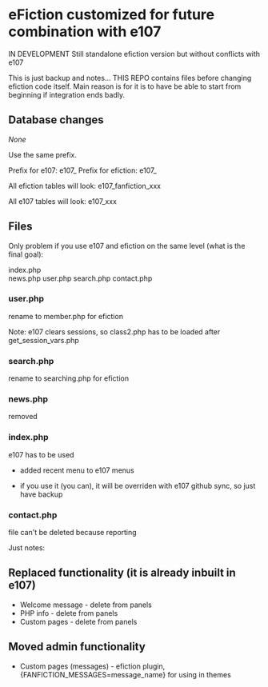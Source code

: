 # eFiction customized for future combination with e107

IN DEVELOPMENT Still standalone efiction version but without conflicts with e107

This is just backup and notes...
THIS REPO contains files before changing efiction code itself. Main reason is for it is to have be able to start from beginning if integration ends badly. 


## Database changes 
*None*

Use the same prefix.

Prefix for e107: e107_
Prefix for efiction:  e107_ 

All efiction tables will look:
e107_fanfiction_xxx

All e107 tables will look:
e107_xxx

## Files

Only problem if you use e107 and efiction on the same level (what is the final goal):

index.php  
news.php
user.php
search.php
contact.php

### user.php
rename to member.php for efiction

Note: e107 clears sessions, so class2.php has to be loaded after get_session_vars.php  

### search.php

rename to searching.php for efiction

### news.php

removed

### index.php
e107 has to be used
- added recent menu to e107 menus

- if you use it (you can), it will be overriden with e107 github sync, so just have backup

### contact.php

file can't be deleted because reporting 

Just notes: 

## Replaced functionality (it is already inbuilt in e107)

* Welcome message - delete from panels
* PHP info - delete from panels
* Custom pages - delete from panels

## Moved admin functionality 

* Custom pages (messages)  - efiction plugin, {FANFICTION_MESSAGES=message_name} for using in themes

